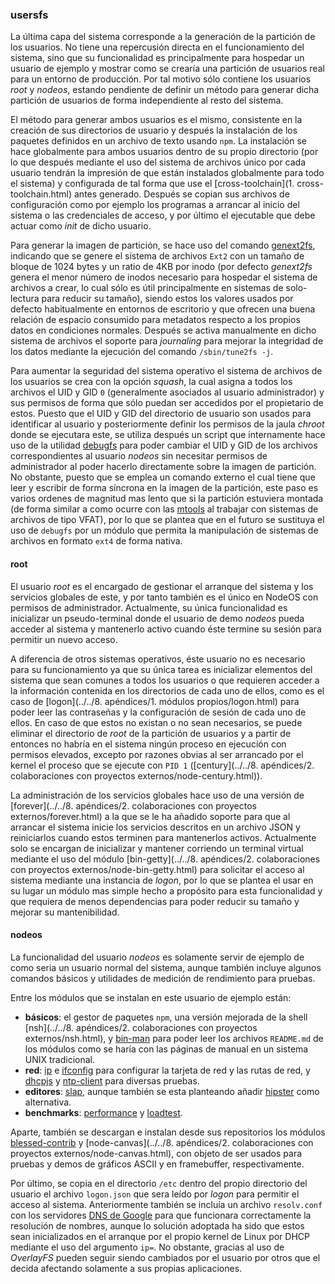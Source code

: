 ### usersfs

La última capa del sistema corresponde a la generación de la partición de los
usuarios. No tiene una repercusión directa en el funcionamiento del sistema,
sino que su funcionalidad es principalmente para hospedar un usuario de ejemplo
y mostrar como se crearía una partición de usuarios real para un entorno de
producción. Por tal motivo sólo contiene los usuarios *root* y *nodeos*, estando
pendiente de definir un método para generar dicha partición de usuarios de forma
independiente al resto del sistema.

El método para generar ambos usuarios es el mismo, consistente en la creación de
sus directorios de usuario y después la instalación de los paquetes definidos en
un archivo de texto usando `npm`. La instalación se hace globalmente para ambos
usuarios dentro de su propio directorio (por lo que después mediante el uso del
sistema de archivos único por cada usuario tendrán la impresión de que están
instalados globalmente para todo el sistema) y configurada de tal forma que use
el [cross-toolchain](1. cross-toolchain.html) antes generado. Después se copian
sus archivos de configuración como por ejemplo los programas a arrancar al
inicio del sistema o las credenciales de acceso, y por último el ejecutable que
debe actuar como *init* de dicho usuario.

Para generar la imagen de partición, se hace uso del comando
[genext2fs](http://genext2fs.sourceforge.net), indicando que se genere el
sistema de archivos `Ext2` con un tamaño de bloque de 1024 bytes y un ratio de
4KB por inodo (por defecto *genext2fs* genera el menor número de inodos
necesario para hospedar el sistema de archivos a crear, lo cual sólo es útil
principalmente en sistemas de solo-lectura para reducir su tamaño), siendo estos
los valores usados por defecto habitualmente en entornos de escritorio y que
ofrecen una buena relación de espacio consumido para metadatos respecto a los
propios datos en condiciones normales. Después se activa manualmente en dicho
sistema de archivos el soporte para *journaling* para mejorar la integridad de
los datos mediante la ejecución del comando `/sbin/tune2fs -j`.

Para aumentar la seguridad del sistema operativo el sistema de archivos de los
usuarios se crea con la opción *squash*, la cual asigna a todos los archivos el
UID y GID `0` (generalmente asociados al usuario administrador) y sus permisos
de forma que sólo puedan ser accedidos por el propietario de estos. Puesto que
el UID y GID del directorio de usuario son usados para identificar al usuario y
posteriormente definir los permisos de la jaula *chroot* donde se ejecutara este,
se utiliza después un script que internamente hace uso de la utilidad
[debugfs](http://linux.die.net/man/8/debugfs) para poder cambiar el UID y GID de
los archivos correspondientes al usuario *nodeos* sin necesitar permisos de
administrador al poder hacerlo directamente sobre la imagen de partición. No
obstante, puesto que se emplea un comando externo el cual tiene que leer y
escribir de forma síncrona en la imagen de la partición, este paso es varios
ordenes de magnitud mas lento que si la partición estuviera montada (de forma
similar a como ocurre con las [mtools](http://www.gnu.org/software/mtools) al
trabajar con sistemas de archivos de tipo VFAT), por lo que se plantea que en el
futuro se sustituya el uso de `debugfs` por un módulo que permita la
manipulación de sistemas de archivos en formato `ext4` de forma nativa.

#### root

El usuario *root* es el encargado de gestionar el arranque del sistema y los
servicios globales de este, y por tanto también es el único en NodeOS con
permisos de administrador. Actualmente, su única funcionalidad es inicializar un
pseudo-terminal donde el usuario de demo *nodeos* pueda acceder al sistema y
mantenerlo activo cuando éste termine su sesión para permitir un nuevo acceso.

A diferencia de otros sistemas operativos, éste usuario no es necesario para su
funcionamiento ya que su única tarea es inicializar elementos del sistema que
sean comunes a todos los usuarios o que requieren acceder a la información
contenida en los directorios de cada uno de ellos, como es el caso de
[logon](../../8. apéndices/1. módulos propios/logon.html) para poder
leer las contraseñas y la configuración de sesión de cada uno de ellos. En caso
de que estos no existan o no sean necesarios, se puede eliminar el directorio de
*root* de la partición de usuarios y a partir de entonces no habría en el
sistema ningún proceso en ejecución con permisos elevados, excepto por razones
obvias al ser arrancado por el kernel el proceso que se ejecute con `PID 1`
([century](../../8. apéndices/2. colaboraciones con proyectos externos/node-century.html)).

La administración de los servicios globales hace uso de una versión de
[forever](../../8. apéndices/2. colaboraciones con proyectos externos/forever.html)
a la que se le ha añadido soporte para que al arrancar el sistema inicie los
servicios descritos en un archivo JSON y reiniciarlos cuando estos terminen para
mantenerlos activos. Actualmente solo se encargan de inicializar y mantener
corriendo un terminal virtual mediante el uso del módulo
[bin-getty](../../8. apéndices/2. colaboraciones con proyectos externos/node-bin-getty.html)
para solicitar el acceso al sistema mediante una instancia de *logon*, por lo
que se plantea el usar en su lugar un módulo mas simple hecho a propósito para
esta funcionalidad y que requiera de menos dependencias para poder reducir su
tamaño y mejorar su mantenibilidad.

#### nodeos

La funcionalidad del usuario *nodeos* es solamente servir de ejemplo de como
seria un usuario normal del sistema, aunque también incluye algunos comandos
básicos y utilidades de medición de rendimiento para pruebas.

Entre los módulos que se instalan en este usuario de ejemplo están:

* **básicos**: el gestor de paquetes `npm`, una versión mejorada de la shell
  [nsh](../../8. apéndices/2. colaboraciones con proyectos externos/nsh.html), y
  [bin-man](https://github.com/groundwater/node-bin-man) para poder leer los
  archivos `README.md` de los módulos como se haría con las páginas de manual en
  un sistema UNIX tradicional.
* **red**: [ip](https://github.com/NodeOS/ip) e
  [ifconfig](https://github.com/NodeOS/ifconfig) para configurar la tarjeta de
  red y las rutas de red, y [dhcpjs](https://github.com/apaprocki/node-dhcpjs) y
  [ntp-client](https://github.com/moonpyk/node-ntp-client) para diversas pruebas.
* **editores**: [slap](https://github.com/slap-editor/slap), aunque también se
  esta planteando añadir [hipster](https://github.com/dominictarr/hipster) como
  alternativa.
* **benchmarks**: [performance](https://github.com/alexfernandez/performance) y
  [loadtest](https://github.com/alexfernandez/loadtest).

Aparte, también se descargan e instalan desde sus repositorios los módulos
[blessed-contrib](https://github.com/yaronn/blessed-contrib) y
[node-canvas](../../8. apéndices/2. colaboraciones con proyectos externos/node-canvas.html),
con objeto de ser usados para pruebas y demos de gráficos ASCII y en framebuffer,
respectivamente.

Por último, se copia en el directorio `/etc` dentro del propio directorio del
usuario el archivo `logon.json` que sera leído por *logon* para permitir el
acceso al sistema. Anteriormente también se incluía un archivo `resolv.conf` con
los servidores [DNS de Google](https://developers.google.com/speed/public-dns)
para que funcionara correctamente la resolución de nombres, aunque lo solución
adoptada ha sido que estos sean inicializados en el arranque por el propio
kernel de Linux por DHCP mediante el uso del argumento `ip=`. No obstante,
gracias al uso de *OverlayFS* pueden seguir siendo cambiados por el usuario por
otros que el decida afectando solamente a sus propias aplicaciones.

